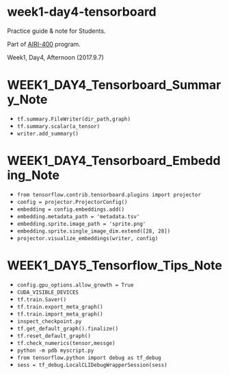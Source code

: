 # week1-day4-tensorboard

Practice guide & note for Students.

Part of [AIRI-400](http://airi.kr/airi400/curriculum/) program.

Week1, Day4, Afternoon (2017.9.7)


# WEEK1_DAY4_Tensorboard_Summary_Note

- `tf.summary.FileWriter(dir_path,graph)`
- `tf.summary.scalar(a_tensor)`
- `writer.add_summary()`


# WEEK1_DAY4_Tensorboard_Embedding_Note

- `from tensorflow.contrib.tensorboard.plugins import projector`
- `config = projector.ProjectorConfig()`
- `embedding = config.embeddings.add()`
- `embedding.metadata_path = 'metadata.tsv'`
- `embedding.sprite.image_path = 'sprite.png'`
- `embedding.sprite.single_image_dim.extend([28, 28])`
- `projector.visualize_embeddings(writer, config)`


# WEEK1_DAY5_Tensorflow_Tips_Note

- `config.gpu_options.allow_growth = True`
- `CUDA_VISIBLE_DEVICES`
- `tf.train.Saver()`
- `tf.train.export_meta_graph()`
- `tf.train.import_meta_graph()`
- `inspect_checkpoint.py`
- `tf.get_default_graph().finalize()`
- `tf.reset_default_graph()`
- `tf.check_numerics(tensor,messge)`
- `python -m pdb myscript.py`
- `from tensorflow.python import debug as tf_debug`
- `sess = tf_debug.LocalCLIDebugWrapperSession(sess)`

